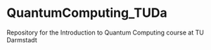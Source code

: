 # QuantumComputing_TUDa
Repository for the Introduction to Quantum Computing course at TU Darmstadt
